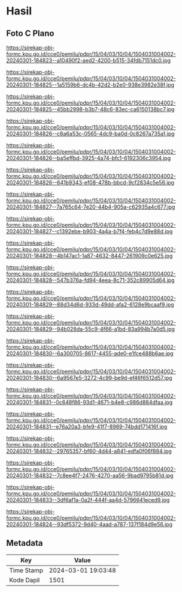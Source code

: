 # Hasil

## Foto C Plano

https://sirekap-obj-formc.kpu.go.id/cce0/pemilu/pdpr/15/04/03/10/04/1504031004002-20240301-184823--a10490f2-aed2-4200-b515-34fdb7151dc0.jpg

https://sirekap-obj-formc.kpu.go.id/cce0/pemilu/pdpr/15/04/03/10/04/1504031004002-20240301-184825--1a5159b6-dc4b-42d2-b2e0-938e3982e38f.jpg

https://sirekap-obj-formc.kpu.go.id/cce0/pemilu/pdpr/15/04/03/10/04/1504031004002-20240301-184825--45bb2998-b3b7-48c6-83ec-ca6150138bc7.jpg

https://sirekap-obj-formc.kpu.go.id/cce0/pemilu/pdpr/15/04/03/10/04/1504031004002-20240301-184826--c8a6a53c-0565-4dc9-ba0d-0c8267a735a1.jpg

https://sirekap-obj-formc.kpu.go.id/cce0/pemilu/pdpr/15/04/03/10/04/1504031004002-20240301-184826--ba5effbd-3925-4a74-bfc1-6192306c3954.jpg

https://sirekap-obj-formc.kpu.go.id/cce0/pemilu/pdpr/15/04/03/10/04/1504031004002-20240301-184826--641b9343-ef08-478b-bbcd-9cf2834c5e56.jpg

https://sirekap-obj-formc.kpu.go.id/cce0/pemilu/pdpr/15/04/03/10/04/1504031004002-20240301-184827--7a765c64-7e20-44b4-905a-c62935a4c677.jpg

https://sirekap-obj-formc.kpu.go.id/cce0/pemilu/pdpr/15/04/03/10/04/1504031004002-20240301-184827--c1392ebe-b903-4a4a-b7f4-feb4c7d9e88d.jpg

https://sirekap-obj-formc.kpu.go.id/cce0/pemilu/pdpr/15/04/03/10/04/1504031004002-20240301-184828--4b147ac1-1a87-4632-8447-261909c0e625.jpg

https://sirekap-obj-formc.kpu.go.id/cce0/pemilu/pdpr/15/04/03/10/04/1504031004002-20240301-184828--547b376a-fd94-4eea-8c71-352c89905d64.jpg

https://sirekap-obj-formc.kpu.go.id/cce0/pemilu/pdpr/15/04/03/10/04/1504031004002-20240301-184829--88d34d6d-933d-49dd-afa2-6128e9bcaaf9.jpg

https://sirekap-obj-formc.kpu.go.id/cce0/pemilu/pdpr/15/04/03/10/04/1504031004002-20240301-184829--94b028da-55c9-4f66-a1bd-83a994b7a0d5.jpg

https://sirekap-obj-formc.kpu.go.id/cce0/pemilu/pdpr/15/04/03/10/04/1504031004002-20240301-184830--6a300705-8617-4455-ade0-e1fce488b6ae.jpg

https://sirekap-obj-formc.kpu.go.id/cce0/pemilu/pdpr/15/04/03/10/04/1504031004002-20240301-184830--6a9567e5-3272-4c99-be9d-ef46f6512d57.jpg

https://sirekap-obj-formc.kpu.go.id/cce0/pemilu/pdpr/15/04/03/10/04/1504031004002-20240301-184831--0c648f86-93d1-4671-b4e8-c986d884dfaa.jpg

https://sirekap-obj-formc.kpu.go.id/cce0/pemilu/pdpr/15/04/03/10/04/1504031004002-20240301-184831--e76a20a3-bfe9-41f7-8969-74bdd171416f.jpg

https://sirekap-obj-formc.kpu.go.id/cce0/pemilu/pdpr/15/04/03/10/04/1504031004002-20240301-184832--29765357-bf60-4d44-a841-edfa0f06f884.jpg

https://sirekap-obj-formc.kpu.go.id/cce0/pemilu/pdpr/15/04/03/10/04/1504031004002-20240301-184832--7c8ee4f7-2476-4270-aa56-9bad9795b81d.jpg

https://sirekap-obj-formc.kpu.go.id/cce0/pemilu/pdpr/15/04/03/10/04/1504031004002-20240301-184833--3df6af1a-0a2f-444f-aa4d-5796641eced9.jpg

https://sirekap-obj-formc.kpu.go.id/cce0/pemilu/pdpr/15/04/03/10/04/1504031004002-20240301-184824--93df5372-9d40-4aad-a787-137f184d9e56.jpg


## Metadata

| Key        | Value               |
| ---------- | ------------------- |
| Time Stamp | 2024-03-01 19:03:48 |
| Kode Dapil | 1501                |



